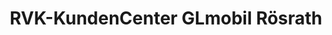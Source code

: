 ---
title: "RVK-KundenCenter GLmobil Rösrath"
url: /roesrath/rvk-kundencenter-glmobil-roesrath/
shop: Tickets
---